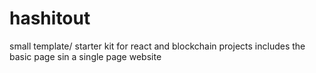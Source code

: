 # hashitout
small template/ starter kit for react and blockchain projects
includes the basic page sin a single page website
